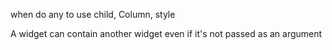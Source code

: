 
when do any to use child, Column, style 

A widget can contain another widget even if it's not passed as an argument 